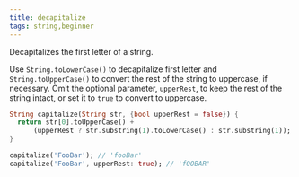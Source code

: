 ```yaml
---
title: decapitalize
tags: string,beginner
---
```


Decapitalizes the first letter of a string.

Use `String.toLowerCase()` to decapitalize first letter and `String.toUpperCase()` to convert the rest of the string to uppercase, if necessary.
Omit the optional parameter, `upperRest`, to keep the rest of the string intact, or set it to `true` to convert to uppercase.

```dart
String capitalize(String str, {bool upperRest = false}) {
  return str[0].toUpperCase() +
      (upperRest ? str.substring(1).toLowerCase() : str.substring(1));
}
```

```dart
capitalize('FooBar'); // 'fooBar'
capitalize('FooBar', upperRest: true); // 'fOOBAR'
```
